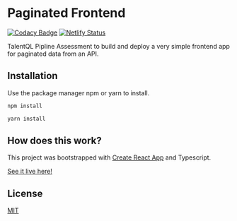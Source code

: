 
# Paginated Frontend 
[![Codacy Badge](https://app.codacy.com/project/badge/Grade/0accb3ee69e14e8abf0211100470f944)](https://www.codacy.com/gh/hector-munachi/paginated_frontend/dashboard?utm_source=github.com&amp;utm_medium=referral&amp;utm_content=hector-munachi/paginated_frontend&amp;utm_campaign=Badge_Grade)
[![Netlify Status](https://api.netlify.com/api/v1/badges/a6453185-3493-470a-9ad4-109de474881c/deploy-status)](https://app.netlify.com/sites/hector-talentql-pipline/deploys)

TalentQL Pipline Assessment to build and deploy a very simple frontend app for paginated data from an API.

## Installation

Use the package manager npm or yarn to install.

```bash
npm install 
```
```bash
yarn install
```

## How does this work?

This project was bootstrapped with [Create React App](https://github.com/facebook/create-react-app) and Typescript.

[See it live here!](https://hector-talentql-pipline.netlify.app/)


## License
[MIT](https://choosealicense.com/licenses/mit/)
